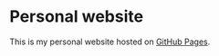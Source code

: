 # Personal website

This is my personal website hosted on [GitHub Pages](https://pages.github.com/).
